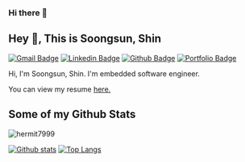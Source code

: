 ### Hi there 👋

<!--
**hermit7999/hermit7999** is a ✨ _special_ ✨ repository because its `README.md` (this file) appears on your GitHub profile.

Here are some ideas to get you started:

- 🔭 I’m currently working on ... Embedded Software Engineering
- 🌱 I’m currently learning ...
- 👯 I’m looking to collaborate on ...
- 🤔 I’m looking for help with ...
- 💬 Ask me about ...
- 📫 How to reach me: ...
- 😄 Pronouns: ...
- ⚡ Fun fact: ...
-->

## Hey 👋, This is Soongsun, Shin
[![Gmail Badge](https://img.shields.io/badge/-hermit7999@gmail.com-c14438?style=flat&logo=Gmail&logoColor=white&link=mailto:hermit7999@gmail.com)](mailto:hermit7999@gmail.com) 
[![Linkedin Badge](https://img.shields.io/badge/-https://www.linkedin.com/hermit7999-0072b1?style=flat&logo=Linkedin&logoColor=white&link=https://www.linkedin.com/in/https://www.linkedin.com/hermit7999/)](https://www.linkedin.com/in/https://www.linkedin.com/hermit7999/) [![Github Badge](https://img.shields.io/badge/-hermit7999-grey?style=flat&logo=github&logoColor=white&link=https://github.com/hermit7999/)](https://www.github.com/hermit7999/) [![Portfolio Badge](https://img.shields.io/badge/portfolio-web-blue?style=flat&link=hermit7999@github.io/)](hermit7999@github.io/) <p align='left'>Hi, 
I'm Soongsun, Shin. I'm embedded software engineer.</p><p align='left'> You can view my resume <a href='http://google.com/resume ' target=_blank><u>here</u>.</a></p>
## Some of my Github Stats
<p align=left> <img src=https://komarev.com/ghpvc/?username=hermit7999 alt=hermit7999 /> </p>

[![Github stats](https://github-readme-stats.vercel.app/api?username=hermit7999&show_icons=true&include_all_commits=true)](https://github.com/hermit7999/github-readme-stats)
[![Top Langs](https://github-readme-stats.vercel.app/api/top-langs/?username=hermit7999&layout=compact)](https://github.com/hermit7999/github-readme-stats)

